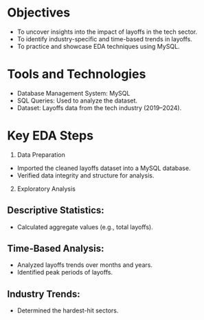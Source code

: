 # Objectives
- To uncover insights into the impact of layoffs in the tech sector.
- To identify industry-specific and time-based trends in layoffs.
- To practice and showcase EDA techniques using MySQL.
# Tools and Technologies
- Database Management System: MySQL
- SQL Queries: Used to analyze the dataset.
- Dataset: Layoffs data from the tech industry (2019–2024).
# Key EDA Steps
1. Data Preparation
- Imported the cleaned layoffs dataset into a MySQL database.
- Verified data integrity and structure for analysis.
2. Exploratory Analysis
## Descriptive Statistics:
- Calculated aggregate values (e.g., total layoffs).
## Time-Based Analysis:
- Analyzed layoffs trends over months and years.
- Identified peak periods of layoffs.
## Industry Trends:
- Determined the hardest-hit sectors.
